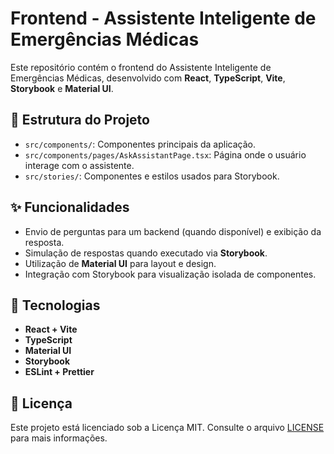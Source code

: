# Frontend - Assistente Inteligente de Emergências Médicas

Este repositório contém o frontend do Assistente Inteligente de Emergências Médicas, desenvolvido com **React**, **TypeScript**, **Vite**, **Storybook** e **Material UI**.

## 📁 Estrutura do Projeto

- `src/components/`: Componentes principais da aplicação.
- `src/components/pages/AskAssistantPage.tsx`: Página onde o usuário interage com o assistente.
- `src/stories/`: Componentes e estilos usados para Storybook.

## ✨ Funcionalidades

- Envio de perguntas para um backend (quando disponível) e exibição da resposta.
- Simulação de respostas quando executado via **Storybook**.
- Utilização de **Material UI** para layout e design.
- Integração com Storybook para visualização isolada de componentes.

## 🚀 Tecnologias

- **React + Vite**
- **TypeScript**
- **Material UI**
- **Storybook**
- **ESLint + Prettier**


## 📄 Licença

Este projeto está licenciado sob a Licença MIT. Consulte o arquivo [LICENSE](LICENSE) para mais informações.